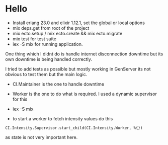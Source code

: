 # Hello


 - Install erlang 23.0 and elixir 1.12.1, set the global or local options
 - mix deps.get from root of the project
 - mix ecto.setup / mix ecto.create && mix ecto.migrate
 - mix test for test suite
 - iex -S mix for running application.



One thing which I didnt do is handle internet disconnection downtime but its own downtime is being handled correctly.

I tried to add tests as possible but mostly working in GenServer its not obvious to test them but the main logic.

- CI.Maintainer is the one to handle downtime
- Worker is the one to do what is required. I used a dynamic supervisor for this

- iex -S mix
-  to start a worker to fetch intensity values do this

`CI.Intensity.Supervisor.start_child(CI.Intensity.Worker, %{})`

as state is not very important here.
